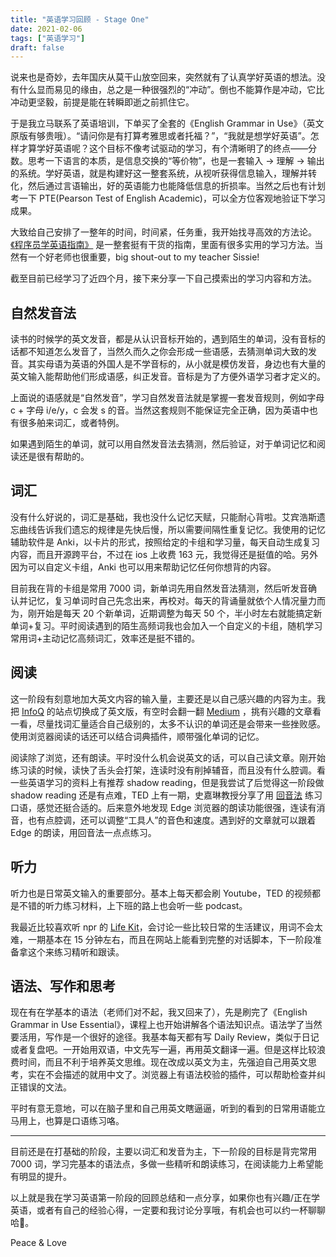 ```yaml
---
title: "英语学习回顾 - Stage One"
date: 2021-02-06
tags: ["英语学习"]
draft: false
---
```


说来也是奇妙，去年国庆从莫干山放空回来，突然就有了认真学好英语的想法。没有什么显而易见的缘由，总之是一种很强烈的“冲动”。倒也不能算作是冲动，它比冲动更坚毅，前提是能在转瞬即逝之前抓住它。

于是我立马联系了英语培训，下单买了全套的《English Grammar in Use》（英文原版有够贵哦）。“请问你是有打算考雅思或者托福？”，“我就是想学好英语”。怎样才算学好英语呢？这个目标不像考试驱动的学习，有个清晰明了的终点——分数。思考一下语言的本质，是信息交换的“等价物”，也是一套输入 -> 理解 -> 输出的系统。学好英语，就是构建好这一整套系统，从视听获得信息输入，理解并转化，然后通过言语输出，好的英语能力也能降低信息的折损率。当然之后也有计划考一下 PTE(Pearson Test of English Academic)，可以全方位客观地验证下学习成果。

大致给自己安排了一整年的时间，时间紧，任务重，我开始找寻高效的方法论。[《程序员学英语指南》](https://a-programmers-guide-to-english.harryyu.me/) 是一整套挺有干货的指南，里面有很多实用的学习方法。当然有一个好老师也很重要，big shout-out to my teacher Sissie!

截至目前已经学习了近四个月，接下来分享一下自己摸索出的学习内容和方法。

## 自然发音法

读书的时候学的英文发音，都是从认识音标开始的，遇到陌生的单词，没有音标的话都不知道怎么发音了，当然久而久之你会形成一些语感，去猜测单词大致的发音。其实母语为英语的外国人是不学音标的，从小就是模仿发音，身边也有大量的英文输入能帮助他们形成语感，纠正发音。音标是为了方便外语学习者才定义的。

上面说的语感就是“自然发音”，学习自然发音法就是掌握一套发音规则，例如字母 c + 字母 i/e/y，c 会发 s 的音。当然这套规则不能保证完全正确，因为英语中也有很多舶来词汇，或者特例。

如果遇到陌生的单词，就可以用自然发音法去猜测，然后验证，对于单词记忆和阅读还是很有帮助的。

## 词汇

没有什么好说的，词汇是基础，我也没什么记忆天赋，只能耐心背啦。艾宾浩斯遗忘曲线告诉我们遗忘的规律是先快后慢，所以需要间隔性重复记忆。我使用的记忆辅助软件是 Anki，以卡片的形式，按照给定的卡组和学习量，每天自动生成复习内容，而且开源跨平台，不过在 ios 上收费 163 元，我觉得还是挺值的哈。另外因为可以自定义卡组，Anki 也可以用来帮助记忆任何你想背的内容。

目前我在背的卡组是常用 7000 词，新单词先用自然发音法猜测，然后听发音确认并记忆，复习单词时自己先念出来，再校对。每天的背诵量就依个人情况量力而为，刚开始是每天 20 个新单词，近期调整为每天 50 个，半小时左右就能搞定新单词+复习。平时阅读遇到的陌生高频词我也会加入一个自定义的卡组，随机学习常用词+主动记忆高频词汇，效率还是挺不错的。

## 阅读

这一阶段有刻意地加大英文内容的输入量，主要还是以自己感兴趣的内容为主。我把 [InfoQ](https://www.infoq.com/) 的站点切换成了英文版，有空时会翻一翻 [Medium](https://medium.com/) ，挑有兴趣的文章看一看，尽量找词汇量适合自己级别的，太多不认识的单词还是会带来一些挫败感。使用浏览器阅读的话还可以结合词典插件，顺带强化单词的记忆。

阅读除了浏览，还有朗读。平时没什么机会说英文的话，可以自己读文章。刚开始练习读的时候，读快了舌头会打架，连读时没有削掉辅音，而且没有什么腔调。看一些英语学习的资料上有推荐 shadow reading，但是我尝试了后觉得这一阶段做 shadow reading 还是有点难，TED 上有一期，史嘉琳教授分享了用 [回音法](https://www.youtube.com/watch?v=sQEWEPIHLzQ) 练习口语，感觉还挺合适的。后来意外地发现 Edge 浏览器的朗读功能很强，连读有消音，也有点腔调，还可以调整“工具人”的音色和速度。遇到好的文章就可以跟着 Edge 的朗读，用回音法一点点练习。

## 听力

听力也是日常英文输入的重要部分。基本上每天都会刷 Youtube，TED 的视频都是不错的听力练习材料，上下班的路上也会听一些 podcast。

我最近比较喜欢听 npr 的 [Life Kit](https://www.npr.org/podcasts/510338/all-guides)，会讨论一些比较日常的生活建议，用词不会太难，一期基本在 15 分钟左右，而且在网站上能看到完整的对话脚本，下一阶段准备拿这个来练习精听和跟读。

## 语法、写作和思考

现在有在学基本的语法（老师们对不起，我又回来了），先是刷完了《English Grammar in Use Essential》，课程上也开始讲解各个语法知识点。语法学了当然要活用，写作是一个很好的途径。我基本每天都有写 Daily Review，类似于日记或者复盘吧。一开始用双语，中文先写一遍，再用英文翻译一遍。但是这样比较浪费时间，而且不利于培养英文思维。现在改成以英文为主，先强迫自己用英文思考，实在不会描述的就用中文了。浏览器上有语法校验的插件，可以帮助检查并纠正错误的文法。

平时有意无意地，可以在脑子里和自己用英文瞎逼逼，听到的看到的日常用语能立马用上，也算是口语练习咯。

---

目前还是在打基础的阶段，主要以词汇和发音为主，下一阶段的目标是背完常用 7000 词，学习完基本的语法点，多做一些精听和朗读练习，在阅读能力上希望能有明显的提升。

以上就是我在学习英语第一阶段的回顾总结和一点分享，如果你也有兴趣/正在学英语，或者有自己的经验心得，一定要和我讨论分享哦，有机会也可以约一杯聊聊哈🍻。

Peace & Love